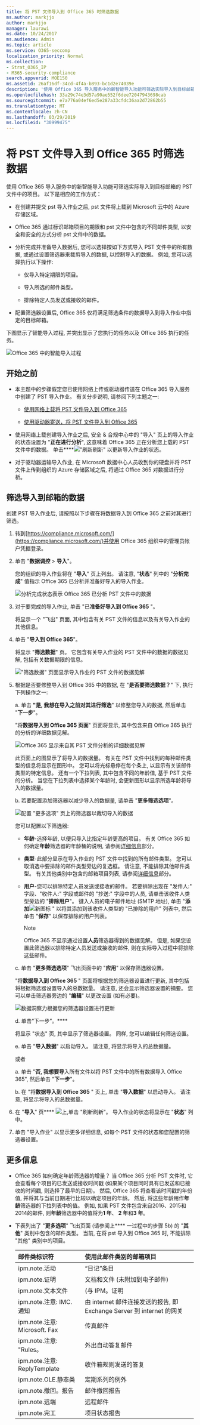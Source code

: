 ```yaml
---
title: 将 PST 文件导入到 Office 365 时筛选数据
ms.author: markjjo
author: markjjo
manager: laurawi
ms.date: 10/24/2017
ms.audience: Admin
ms.topic: article
ms.service: O365-seccomp
localization_priority: Normal
ms.collection:
- Strat_O365_IP
- M365-security-compliance
search.appverid: MOE150
ms.assetid: 26af16df-34cd-4f4a-b893-bc1d2e74039e
description: '使用 Office 365 导入服务中的新智能导入功能可筛选实际导入到目标邮箱的项目。 智能导入使您可以主动决定要导入的数据和留下的内容。 智能导入还提供了有关要导入到 Office 365 中的数据的见解。 '
ms.openlocfilehash: 33a29c74e3d57a90ae552f6dee72047943698cab
ms.sourcegitcommit: e7a776a04ef6ed5e287a33cfdc36aa2d72862b55
ms.translationtype: MT
ms.contentlocale: zh-CN
ms.lasthandoff: 03/29/2019
ms.locfileid: "30999475"
---
```

# <a name="filter-data-when-importing-pst-files-to-office-365"></a>将 PST 文件导入到 Office 365 时筛选数据

使用 Office 365 导入服务中的新智能导入功能可筛选实际导入到目标邮箱的 PST 文件中的项目。 以下是相应的工作方式：
  
- 在创建并提交 pst 导入作业之后, pst 文件将上载到 Microsoft 云中的 Azure 存储区域。
    
- Office 365 通过标识邮箱项目的期限和 pst 文件中包含的不同邮件类型, 以安全和安全的方式分析 pst 文件中的数据。
    
- 分析完成并准备导入数据后, 您可以选择按如下方式导入 PST 文件中的所有数据, 或通过设置筛选器来裁剪导入的数据, 以控制导入的数据。 例如, 您可以选择执行以下操作:
    
  - 仅导入特定期限的项目。
    
  - 导入所选的邮件类型。
    
  - 排除特定人员发送或接收的邮件。
    
- 配置筛选器设置后, Office 365 仅将满足筛选条件的数据导入到导入作业中指定的目标邮箱。
    
下图显示了智能导入过程, 并突出显示了您执行的任务以及 Office 365 执行的任务。
  
![Office 365 中的智能导入过程](media/f2ec309b-11f5-48f2-939c-a6ff72152d14.png)
  
## <a name="before-you-begin"></a>开始之前

- 本主题中的步骤假定您已使用网络上传或驱动器传送在 Office 365 导入服务中创建了 PST 导入作业。 有关分步说明, 请参阅下列主题之一:
    
  - [使用网络上载将 PST 文件导入到 Office 365](use-network-upload-to-import-pst-files.md)
    
  - [使用驱动器寄送，将 PST 文件导入到 Office 365](use-drive-shipping-to-import-pst-files-to-office-365.md)
    
- 使用网络上载创建导入作业之后, 安全 & 合规中心中的 "导入" 页上的导入作业的状态设置为 "**正在进行分析**", 这意味着 Office 365 正在分析您上载的 PST 文件中的数据。 单击****!["刷新](media/165fb3ad-38a8-4dd9-9e76-296aefd96334.png)刷新" 以更新导入作业的状态。 
    
- 对于驱动器运输导入作业, 在 Microsoft 数据中心人员收到你的硬盘并将 PST 文件上传到组织的 Azure 存储区域之后, 将通过 Office 365 对数据进行分析。
  
## <a name="filter-data-that-gets-imported-to-mailboxes"></a>筛选导入到邮箱的数据

创建 PST 导入作业后, 请按照以下步骤在将数据导入到 Office 365 之前对其进行筛选。
  
1. 转到[https://compliance.microsoft.com/](https://compliance.microsoft.com/)并使用 Office 365 组织中的管理员帐户凭据登录。 
    
2. 单击 "**数据调控** \> **导入**"。
    
    您的组织的导入作业将在 "**导入**" 页上列出。 请注意, "**状态**" 列中的 "**分析完成**" 值指示 Office 365 已分析并准备好导入的导入作业。 
    
    ![分析完成状态表示 Office 365 已分析 PST 文件中的数据](media/de5294f4-f0ba-4b92-a48a-a4b32b6da490.png)
  
3. 对于要完成的导入作业, 单击 "已**准备好导入到 Office 365** "。 
    
    将显示一个 "飞出" 页面, 其中包含有关 PST 文件的信息以及有关导入作业的其他信息。
    
4. 单击 "**导入到 Office 365**"。
    
    将显示 "**筛选数据**" 页。 它包含有关导入作业的 PST 文件中的数据的数据见解, 包括有关数据期限的信息。 
    
    !["筛选数据" 页面显示导入作业的 PST 文件的数据见解](media/3b537ec0-25a4-45a4-96d5-a429e2a33128.png)
  
5. 根据是否要修整导入到 Office 365 中的数据, 在 "**是否要筛选数据？**" 下, 执行下列操作之一:
    
    a. 单击 **"是, 我想在导入之前对其进行筛选**" 以修整您导入的数据, 然后单击 "**下一步**"。
    
    "将**数据导入到 Office 365 页面**" 页面将显示, 其中包含来自 Office 365 执行的分析的详细数据见解。 
    
    ![Office 365 显示来自其 PST 文件分析的详细数据见解](media/4881205f-0288-4c32-a440-37e2160295f2.png)
  
    此页面上的图显示了将导入的数据量。 有关在 PST 文件中找到的每种邮件类型的信息将显示在图形中。 您可以将光标悬停在每个条上, 以显示有关该邮件类型的特定信息。 还有一个下拉列表, 其中包含不同的年龄值, 基于 PST 文件的分析。 当您在下拉列表中选择某个年龄时, 会更新图形以显示所选年龄将导入的数据量。 
    
    b. 若要配置添加筛选器以减少导入的数据量, 请单击 "**更多筛选选项**"。
    
    ![配置 "更多选项" 页上的筛选器以裁切导入的数据](media/3f8d68c3-3fe2-4b4e-9488-b368b98fa9fe.png)
  
    您可以配置以下筛选器:
    
      - **年龄**-选择年龄, 以便只导入比指定年龄更高的项目。 有关 Office 365 如何确定**年龄**筛选器的年龄桶的说明, 请参阅[详细信息](#more-information)部分。 
    
      - **类型**-此部分显示在导入作业的 PST 文件中找到的所有邮件类型。 您可以取消选中要排除的邮件类型旁边的复选框。 请注意, 不能排除其他邮件类型。 有关其他类别中包含的邮箱项目列表, 请参阅[详细信息](#more-information)部分。 
    
      - **用户**-您可以排除特定人员发送或接收的邮件。 若要排除出现在 "发件人:" 字段、"收件人:" 字段或邮件的 "抄送:" 字段中的人员, 请单击该收件人类型旁边的 "**排除用户**"。 键入人员的电子邮件地址 (SMTP 地址), 单击 "**添加**![新图标](media/457cd93f-22c2-4571-9f83-1b129bcfb58e.gif) " 以将其添加到该收件人类型的 "已排除的用户" 列表中, 然后单击 "**保存**" 以保存排除的用户列表。 
    
        > [!NOTE]
        > Office 365 不显示通过设置**人员**筛选器得到的数据见解。 但是, 如果您设置此筛选器以排除特定人员发送或接收的邮件, 则在实际导入过程中将排除这些邮件。 
  
    c. 单击 "**更多筛选选项**" 飞出页面中的 "**应用**" 以保存筛选器设置。 
    
    "将**数据导入到 Office 365** " 页面将根据您的筛选器设置进行更新, 其中包括将根据筛选器设置导入的总数据量。 请注意, 还会显示筛选器设置的摘要。 您可以单击筛选器旁边的 "**编辑**" 以更改设置 (如有必要)。 
    
    ![数据洞察力根据您的筛选器设置进行更新](media/897e20fb-3b13-44c3-9d56-9f330750f2a3.png)
  
    d. 单击“下一步”。****
    
    将显示 "状态" 页, 其中显示了筛选器设置。 同样, 您可以编辑任何筛选设置。
    
    e. 单击 "**导入数据**" 以启动导入。 请注意, 将显示将导入的总数据量。 
    
    或者
    
    a. 单击 "**否, 我想要导**入所有文件以将 PST 文件中的所有数据导入 Office 365", 然后单击 "**下一步**"。
    
    b. 在 "将**数据导入到 Office 365** " 页上, 单击 "**导入数据**" 以启动导入。 请注意, 将显示将导入的总数据量。 
    
6. 在 "**导入**" 页**** ![上,](media/165fb3ad-38a8-4dd9-9e76-296aefd96334.png)单击 "刷新刷新"。 导入作业的状态将显示在 "**状态**" 列中。 
    
7. 单击 "导入作业" 以显示更多详细信息, 如每个 PST 文件的状态和您配置的筛选器设置。

  
## <a name="more-information"></a>更多信息

- Office 365 如何确定年龄筛选器的增量？ 当 Office 365 分析 PST 文件时, 它会查看每个项目的已发送或接收时间戳 (如果某个项目同时具有已发送和已接收的时间戳, 则选择了最早的日期)。 然后, Office 365 将查看该时间戳的年份值, 并将其与当前日期进行比较以确定项目的年龄。 然后, 将这些年龄用作**年龄**筛选器的下拉列表中的值。 例如, 如果 PST 文件包含来自2016、2015和2014的邮件, 则**年龄**筛选器中的值将为**1 年**、 **2 年**和**3 年**。
    
- 下表列出了 "**更多选项**" 飞出页面 (请参阅上**** 一过程中的步骤 5b) 的 "**其他**" 类别中包含的邮件类型。 当前, 在将 pst 导入到 Office 365 时, 不能排除 "其他" 类别中的项目。 
    
    |**邮件类标识符**|**使用此邮件类别的邮箱项目**|
    |:-----|:-----|
    |ipm.note.活动  <br/> |“日记”条目  <br/> |
    |ipm.note.证明  <br/> |文档和文件 (未附加到电子邮件)  <br/> |
    |ipm.note.文本文件  <br/> |(与 IPM。证明  <br/> |
    |ipm.note.注意: IMC. 通知  <br/> |由 internet 邮件连接发送的报告, 即 Exchange Server 到 internet 的网关  <br/> |
    |ipm.note.注意: Microsoft. Fax  <br/> |传真邮件  <br/> |
    |ipm.note.注意: "Rules。  <br/> |外出自动答复邮件  <br/> |
    |ipm.note.注意: ReplyTemplate  <br/> |收件箱规则发送的答复  <br/> |
    |ipm.note.OLE.静态类  <br/> |定期系列的例外  <br/> |
    |ipm.note.撤回。报告  <br/> |邮件撤回报告  <br/> |
    |ipm.note.远端  <br/> |远程邮件  <br/> |
    |ipm.note.完工  <br/> |项目状态报告  <br/> |
